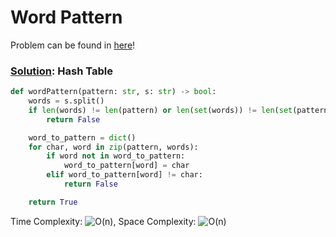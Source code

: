 # Word Pattern

Problem can be found in [here](https://leetcode.com/problems/word-pattern/)!

### [Solution](/Hash%20Table/290-WordPattern/solution.py): Hash Table

```python
def wordPattern(pattern: str, s: str) -> bool:
    words = s.split()
    if len(words) != len(pattern) or len(set(words)) != len(set(pattern)):
        return False

    word_to_pattern = dict()
    for char, word in zip(pattern, words):
        if word not in word_to_pattern:
            word_to_pattern[word] = char
        elif word_to_pattern[word] != char:
            return False

    return True
```

Time Complexity: ![O(n)](<https://latex.codecogs.com/svg.image?\inline&space;O(n)>), Space Complexity: ![O(n)](<https://latex.codecogs.com/svg.image?\inline&space;O(n)>)
